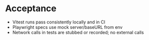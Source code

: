 # Acceptance
- Vitest runs pass consistently locally and in CI
- Playwright specs use mock server/baseURL from env
- Network calls in tests are stubbed or recorded; no external calls

